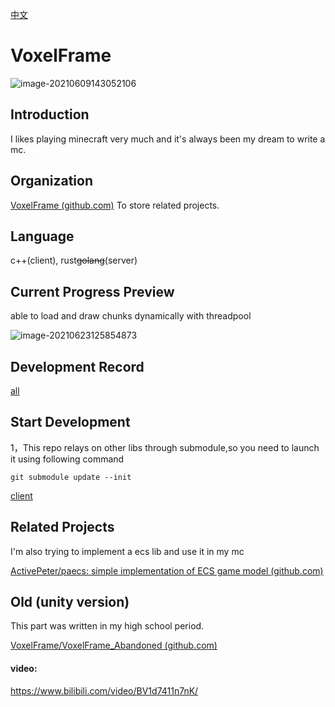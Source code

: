 [中文](./README_CN.md)

# VoxelFrame

![image-20210609143052106](https://hanbaoaaa.xyz/tuchuang/images/2021/06/09/image-20210609143052106.png)

## Introduction

I likes playing minecraft very much and it's always been my dream to write a mc.

## Organization

[VoxelFrame (github.com)](https://github.com/VoxelFrame)   To store related projects.

## Language

c++(client), rust~~golang~~(server)

## Current Progress Preview

able to load and draw chunks dynamically with threadpool

![image-20210623125854873](https://hanbaoaaa.xyz/tuchuang/images/2021/06/23/image-20210623125854873.png)

## Development Record

[all](./markdown/record.md)

## Start Development

1，This repo relays on other libs through submodule,so you need to launch it using following command

```
git submodule update --init
```

[client](./CppClient/markdown/start.md)

## Related Projects

I'm also trying to implement a ecs lib and use it in my mc

[ActivePeter/paecs: simple implementation of ECS game model (github.com)](https://github.com/ActivePeter/paecs)

## Old (unity version)

This part was written in my high school period.

[VoxelFrame/VoxelFrame_Abandoned (github.com)](https://github.com/VoxelFrame/VoxelFrame_Abandoned)

#### video:

https://www.bilibili.com/video/BV1d7411n7nK/